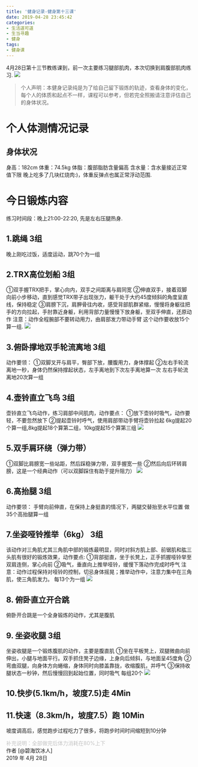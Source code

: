 ```yaml
---
title: '健身记录-健身第十三课'
date: 2019-04-28 23:45:42
categories:
- 生活道可道
- 生当寻趣
- 健身
tags:
- 健身课
---
```



4月28日第十三节教练课到，前一次主要练习腿部肌肉，本次切换到肩腹部肌肉练习.
![](https://raw.githubusercontent.com/liruixue/muqiaosite/master/images/life-gym/class13-home.jpg)
<!-- more -->
>个人声明：本健身记录纯是为了给自己留下锻炼的轨迹，查看身体的变化，每个人的体质和起点不一样，课程可以参考，但若完全照搬请注意评估自己的身体状况。


#  个人体测情况记录
##  身体状况
身高：182cm
体重：74.5kg
体脂：腹部脂肪含量偏高
含水量：含水量接近正常值下限
晚上吃多了几块红烧肉:)，体重反弹点也属正常浮动范围.
#  今日锻炼内容
练习时间段：晚上21:00-22:20, 先是左右压腿热身.
##  1.跳绳   3组
晚上刚吃过饭，适度运动，跳70个为一组
##  2.TRX高位划船   3组
①双手握TRX把手，掌心向内，双手之间距离与肩同宽
②伸直双手，接着双脚向前小步移动，直到感觉TRX带子出现张力，躯干处于大约45度倾斜的角度呈直线，保持稳定
③肩膀下沉，肩胛骨往内收，感受背部肌群紧缩，慢慢将身躯往把手的方向拉起，手肘靠近身躯，利用背部力量慢慢下放身躯，至双手伸直，还原动作
注意：动作全程腕部不要转动用力，由肩部发力带动手臂
这个动作要收放15个算一组.
![](https://raw.githubusercontent.com/liruixue/muqiaosite/master/images/life-gym/class3-trx.gif)
##  3.俯卧撑地双手轮流离地   3组
动作要领：
①双脚叉开与肩平，臀部下放，腰腹用力，身体撑起
②左右手轮流离地一秒，身体仍然保持撑起状态，左手离地到下次左手离地算一次
左右手轮流离地20次算一组
##  4.壶铃直立飞鸟   3组
壶铃直立飞鸟动作，练习肩部中间肌肉，动作要点：
①放下壶铃时吸气，动作要轻，不要忽然放下
②提起壶铃时呼气，使用肩部带动手臂将壶铃拉起
6kg提起20个算一组,8kg提起18个算第二组，10kg提起15个算第三组
![](https://raw.githubusercontent.com/liruixue/muqiaosite/master/images/life-gym/class1-huling.gif)
##  5.双手肩环绕（弹力带）
①双脚比肩膀宽一些站距，然后踩稳弹力带，双手握宽一些
②然后向后环转肩膀，这是一个经典动作（可以双脚踩住有助于提升阻力）
![](https://raw.githubusercontent.com/liruixue/muqiaosite/master/images/life-gym/class13-tanlidai.gif)
##  6.高抬腿   3组
动作要领：
手臂向前伸直，在保持上身挺直的情况下，两腿交替抬至水平位置
做35个高抬腿算一组
##  7.坐姿哑铃推举（6kg）  3组
该动作对三角肌尤其三角肌中部的锻炼最明显，同时对斜方肌上部、前锯肌和肱三头肌有很好的锻炼效果，动作要点:
①背部挺直，坐于长凳上，正手抓握哑铃举至双肩连侧，掌心向前
②吸气，垂直向上推举哑铃，缓慢下落动作完成时呼气
注意：动作过程保持对哑铃的控制，切忌身体摇晃；推举动作中，注意力集中在三角肌，使三角肌发力。
每13个为一组
![](https://raw.githubusercontent.com/liruixue/muqiaosite/master/images/life-gym/class10-seat-yaling.jpg)
##  8. 俯卧直立开合跳
俯卧开合跳是一个全身锻炼的动作，尤其是腹肌

##  9. 坐姿收腿 3组
坐姿收腿是一个锻炼腹肌的动作，主要是腹直肌
①坐在平板凳上，双腿微曲向前伸出，小腿与地面平行。双手抓住凳子边缘，上身向后倾斜，与地面呈45度角
②弯曲双腿，向身体方向蜷缩，身体同时向膝盖靠拢，收缩腹肌，并呼气
③保持收腿状态一秒钟，然后慢慢回到起始位置，同时吸气
每组20个
![](https://raw.githubusercontent.com/liruixue/muqiaosite/master/images/life-gym/class13-shoutui.gif)
##  10.快步(5.1km/h，坡度7.5)走      4Min
##  11.快速（8.3km/h，坡度7.5）跑      10Min
坡度调高后，感觉跑步过程吃力了很多，将跑步时间时间缩短到10分钟


<font color=#c3c3c3>补充说明：全部做完后体力消耗在80%上下</font>
</br>
作者 [@碧海饮冰人]    
2019 年 4月 28日    



